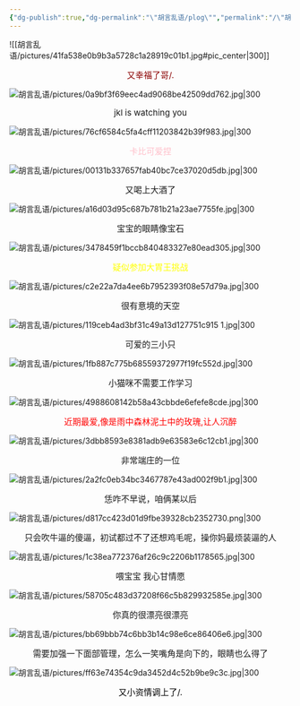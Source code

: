 ```yaml
---
{"dg-publish":true,"dg-permalink":"\"胡言乱语/plog\"","permalink":"/\"胡言乱语/plog\"/","dgPassFrontmatter":true,"created":"2024-01-29T00:11:17.927+08:00","updated":"2024-01-29T01:05:16.344+08:00"}
---
```


![[胡言乱语/pictures/41fa538e0b9b3a5728c1a28919c01b1.jpg#pic_center|300]]
<div style="font-size:15px; color:darkred; text-align:center;">又幸福了哥/.</div>


![胡言乱语/pictures/0a9bf3f69eec4ad9068be42509dd762.jpg|300](/img/user/%E8%83%A1%E8%A8%80%E4%B9%B1%E8%AF%AD/pictures/0a9bf3f69eec4ad9068be42509dd762.jpg)
<div style="font-size:15px; text-align:center;">jkl is watching you</div>

![胡言乱语/pictures/76cf6584c5fa4cff11203842b39f983.jpg|300](/img/user/%E8%83%A1%E8%A8%80%E4%B9%B1%E8%AF%AD/pictures/76cf6584c5fa4cff11203842b39f983.jpg)
<div style="font-size:15px;color:pink; text-align:center;">卡比可爱捏</div>

![胡言乱语/pictures/00131b337657fab40bc7ce37020d5db.jpg|300](/img/user/%E8%83%A1%E8%A8%80%E4%B9%B1%E8%AF%AD/pictures/00131b337657fab40bc7ce37020d5db.jpg)
<div style="font-size:15px; text-align:center;">又喝上大酒了</div>

![胡言乱语/pictures/a16d03d95c687b781b21a23ae7755fe.jpg|300](/img/user/%E8%83%A1%E8%A8%80%E4%B9%B1%E8%AF%AD/pictures/a16d03d95c687b781b21a23ae7755fe.jpg)
<div style="font-size:15px; text-align:center;">宝宝的眼睛像宝石</div>

![胡言乱语/pictures/3478459f1bccb840483327e80ead305.jpg|300](/img/user/%E8%83%A1%E8%A8%80%E4%B9%B1%E8%AF%AD/pictures/3478459f1bccb840483327e80ead305.jpg)
<div style="font-size:15px; color:yellow;text-align:center;">疑似参加大胃王挑战</div>

![胡言乱语/pictures/c2e22a7da4ee6b7952393f08e57d79a.jpg|300](/img/user/%E8%83%A1%E8%A8%80%E4%B9%B1%E8%AF%AD/pictures/c2e22a7da4ee6b7952393f08e57d79a.jpg)
<div style="font-size:15px; text-align:center;">很有意境的天空</div>

![胡言乱语/pictures/119ceb4ad3bf31c49a13d127751c915 1.jpg|300](/img/user/%E8%83%A1%E8%A8%80%E4%B9%B1%E8%AF%AD/pictures/119ceb4ad3bf31c49a13d127751c915%201.jpg)
<div style="font-size:15px; text-align:center;">可爱的三小只</div>

![胡言乱语/pictures/1fb887c775b68559372977f19fc552d.jpg|300](/img/user/%E8%83%A1%E8%A8%80%E4%B9%B1%E8%AF%AD/pictures/1fb887c775b68559372977f19fc552d.jpg)
<div style="font-size:15px; text-align:center;">小猫咪不需要工作学习</div>

![胡言乱语/pictures/4988608142b58a43cbbde6efefe8cde.jpg|300](/img/user/%E8%83%A1%E8%A8%80%E4%B9%B1%E8%AF%AD/pictures/4988608142b58a43cbbde6efefe8cde.jpg)
<div style="font-size:15px; color:red;text-align:center;">近期最爱,像是雨中森林泥土中的玫瑰,让人沉醉</div>

![胡言乱语/pictures/3dbb8593e8381adb9e63583e6c12cb1.jpg|300](/img/user/%E8%83%A1%E8%A8%80%E4%B9%B1%E8%AF%AD/pictures/3dbb8593e8381adb9e63583e6c12cb1.jpg)
<div style="font-size:15px; text-align:center;">非常端庄的一位</div>

![胡言乱语/pictures/2a2fc0eb34bc3467787e43ad002f9b1.jpg|300](/img/user/%E8%83%A1%E8%A8%80%E4%B9%B1%E8%AF%AD/pictures/2a2fc0eb34bc3467787e43ad002f9b1.jpg)
<div style="font-size:15px; text-align:center;">恁咋不早说，咱俩某以后</div>

![胡言乱语/pictures/d817cc423d01d9fbe39328cb2352730.png|300](/img/user/%E8%83%A1%E8%A8%80%E4%B9%B1%E8%AF%AD/pictures/d817cc423d01d9fbe39328cb2352730.png)
<div style="font-size:15px; text-align:center;">只会吹牛逼的傻逼，初试都过不了还想鸡毛呢，操你妈最烦装逼的人</div>

![胡言乱语/pictures/1c38ea772376af26c9c2206b1178565.jpg|300](/img/user/%E8%83%A1%E8%A8%80%E4%B9%B1%E8%AF%AD/pictures/1c38ea772376af26c9c2206b1178565.jpg)
<div style="font-size:15px; text-align:center;">喂宝宝 我心甘情愿</div>

![胡言乱语/pictures/58705c483d37208f66c5b829932585e.jpg|300](/img/user/%E8%83%A1%E8%A8%80%E4%B9%B1%E8%AF%AD/pictures/58705c483d37208f66c5b829932585e.jpg)
<div style="font-size:15px; text-align:center;">你真的很漂亮很漂亮</div>

![胡言乱语/pictures/bb69bbb74c6bb3b14c98e6ce86406e6.jpg|300](/img/user/%E8%83%A1%E8%A8%80%E4%B9%B1%E8%AF%AD/pictures/bb69bbb74c6bb3b14c98e6ce86406e6.jpg)
<div style="font-size:15px; text-align:center;">需要加强一下面部管理，怎么一笑嘴角是向下的，眼睛也么得了</div>

![胡言乱语/pictures/ff63e74354c9da3452d4c52b9be9c3c.jpg|300](/img/user/%E8%83%A1%E8%A8%80%E4%B9%B1%E8%AF%AD/pictures/ff63e74354c9da3452d4c52b9be9c3c.jpg)
<div style="font-size:15px;color:black; text-align:center;">又小资情调上了/.</div>



